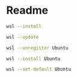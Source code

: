 # Readme

```bash
wsl --install

wsl --update

wsl --unregister Ubuntu

wsl --install Ubuntu

wsl --set-default Ubuntu

```

